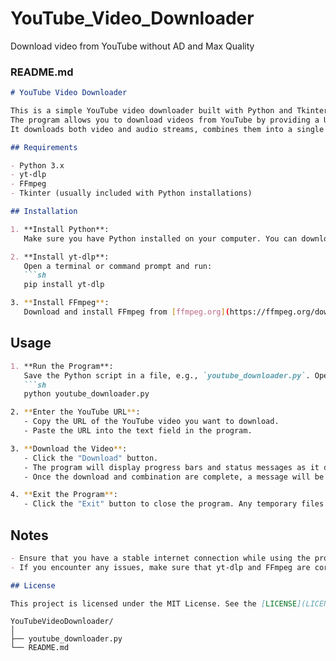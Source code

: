 # YouTube_Video_Downloader
Download video from YouTube without AD and Max Quality

### README.md

```markdown
# YouTube Video Downloader

This is a simple YouTube video downloader built with Python and Tkinter. 
The program allows you to download videos from YouTube by providing a URL. 
It downloads both video and audio streams, combines them into a single file, and saves it to your computer.

## Requirements

- Python 3.x
- yt-dlp
- FFmpeg
- Tkinter (usually included with Python installations)

## Installation

1. **Install Python**:
   Make sure you have Python installed on your computer. You can download it from [python.org](https://www.python.org/).

2. **Install yt-dlp**:
   Open a terminal or command prompt and run:
   ```sh
   pip install yt-dlp

3. **Install FFmpeg**:
   Download and install FFmpeg from [ffmpeg.org](https://ffmpeg.org/download.html). Make sure FFmpeg is added to your system's PATH.
```

## Usage

```markdown
1. **Run the Program**:
   Save the Python script in a file, e.g., `youtube_downloader.py`. Open a terminal or command prompt, navigate to the directory where you saved the script, and run:
   ```sh
   python youtube_downloader.py

2. **Enter the YouTube URL**:
   - Copy the URL of the YouTube video you want to download.
   - Paste the URL into the text field in the program.

3. **Download the Video**:
   - Click the "Download" button.
   - The program will display progress bars and status messages as it downloads and combines the video and audio streams.
   - Once the download and combination are complete, a message will be displayed with the location of the saved video file.

4. **Exit the Program**:
   - Click the "Exit" button to close the program. Any temporary files created during the download process will be deleted.
```

## Notes

```markdown
- Ensure that you have a stable internet connection while using the program.
- If you encounter any issues, make sure that yt-dlp and FFmpeg are correctly installed and accessible from your terminal or command prompt.

## License

This project is licensed under the MIT License. See the [LICENSE](LICENSE) file for details.
```

```
YouTubeVideoDownloader/
│
├── youtube_downloader.py
└── README.md
```
